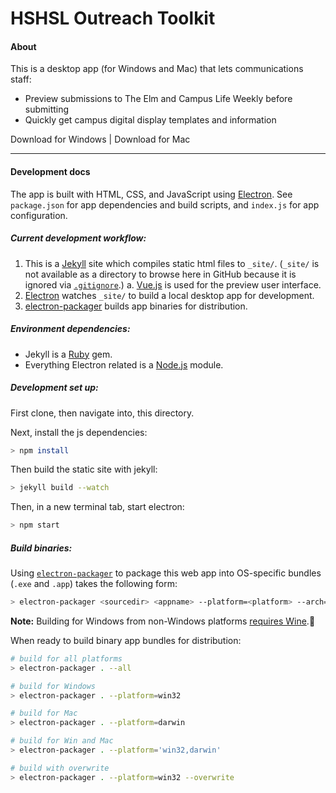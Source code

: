 # HSHSL Outreach Toolkit

#### About
This is a desktop app (for Windows and Mac) that lets communications staff:
- Preview submissions to The Elm and Campus Life Weekly before submitting
- Quickly get campus digital display templates and information


Download for Windows | Download for Mac

---

#### Development docs
The app is built with HTML, CSS, and JavaScript using [Electron](http://electron.atom.io). See `package.json` for app dependencies and build scripts, and `index.js` for app configuration.

##### Current development workflow:
1. This is a [Jekyll](https://jekyllrb.com) site which compiles static html files to `_site/`. (`_site/` is not available as a directory to browse here in GitHub because it is ignored via [`.gitignore`](https://github.com/hshsl-training/electron-hshsl-outreach-toolkit/blob/master/.gitignore).)
  a. [Vue.js](https://vuejs.org) is used for the preview user interface.
2. [Electron](https://electron.atom.io) watches `_site/` to build a local desktop app for development.
3. [electron-packager](https://www.npmjs.com/package/electron-packager) builds app binaries for distribution.

##### Environment dependencies:
- Jekyll is a [Ruby](https://www.ruby-lang.org/en/) gem.
- Everything Electron related is a [Node.js](https://nodejs.org) module.

##### Development set up:
First clone, then navigate into, this directory.

Next, install the js dependencies:
```bash
> npm install
```

Then build the static site with jekyll:
``` bash
> jekyll build --watch
```

Then, in a new terminal tab, start electron:
``` bash
> npm start
```

##### Build binaries:
Using [`electron-packager`](https://www.npmjs.com/package/electron-packager#from-the-command-line) to package this web app into OS-specific bundles (`.exe` and `.app`) takes the following form:

```bash
> electron-packager <sourcedir> <appname> --platform=<platform> --arch=<arch> [optional flags...]
```

**Note:** Building for Windows from non-Windows platforms [requires Wine](https://www.npmjs.com/package/electron-packager#building-windows-apps-from-non-windows-platforms).🍷

When ready to build binary app bundles for distribution:
```bash
# build for all platforms
> electron-packager . --all

# build for Windows
> electron-packager . --platform=win32

# build for Mac
> electron-packager . --platform=darwin

# build for Win and Mac
> electron-packager . --platform='win32,darwin'

# build with overwrite
> electron-packager . --platform=win32 --overwrite

```
